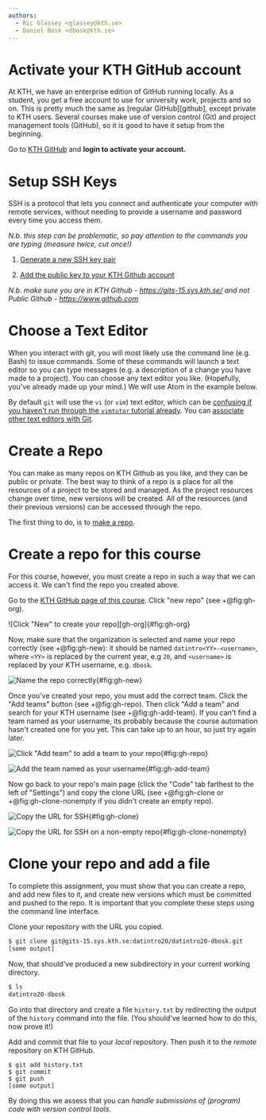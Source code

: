 ```yaml
---
authors:
  - Ric Glassey <glassey@kth.se>
  - Daniel Bosk <dbosk@kth.se>
---
```


# Activate your KTH GitHub account

At KTH, we have an enterprise edition of GitHub running locally. As a
student, you get a free account to use for university work, projects and
so on. This is pretty much the same as [regular GitHub][github], except
private to KTH users. Several courses make use of version control (Git)
and project management tools (GitHub), so it is good to have it setup
from the beginning.

Go to [KTH GitHub][gits] and **login to activate your account.**

[gits]: https://gits-15.sys.kth.se/


# Setup SSH Keys

SSH is a protocol that lets you connect and authenticate your computer
with remote services, without needing to provide a username and password
every time you access them.

*N.b. this step can be problematic, so pay attention to the commands you
are typing (measure twice, cut once!)*

 1) [Generate a new SSH key pair][github-keypair]

 2) [Add the public key to your KTH Github account][github-addkeys]

[github-keypair]: https://help.github.com/articles/generating-a-new-ssh-key-and-adding-it-to-the-ssh-agent/

[github-addkeys]: https://help.github.com/articles/adding-a-new-ssh-key-to-your-github-account/

*N.b. make sure you are in KTH Github - https://gits-15.sys.kth.se/ and
not Public Github - https://www.github.com*


# Choose a Text Editor

When you interact with git, you will most likely use the command line
(e.g. Bash) to issue commands. Some of these commands will launch a text
editor so you can type messages (e.g. a description of a change you have
made to a project). You can choose any text editor you like. (Hopefully, you've 
already made up your mind.) We will use Atom in the example below.

By default `git` will use the `vi` (or `vim`) text editor, which can be 
[confusing if you haven't run through the `vimtutor` tutorial 
already][stackoverflow-exitvim]. You can [associate other text editors with 
Git][github-changeeditor].

[stackoverflow-exitvim]: https://stackoverflow.blog/2017/05/23/stack-overflow-helping-one-million-developers-exit-vim/

[github-changeeditor]: https://help.github.com/articles/associating-text-editors-with-git/


# Create a Repo

You can make as many repos on KTH Github as you like, and they can be
public or private. The best way to think of a repo is a place for all
the resources of a project to be stored and managed. As the project
resources change over time, new versions will be created. All of the
resources (and their previous versions) can be accessed through the
repo.

The first thing to do, is to [make a repo][github-makerepo].

[github-makerepo]: https://help.github.com/articles/create-a-repo/


# Create a repo for this course

For this course, however, you must create a repo in such a way that we can 
access it. We can't find the repo you created above.

Go to the [KTH GitHub page of this course][github-datintro]. Click "new repo" 
(see +@fig:gh-org).

[github-datintro]: https://gits-15.sys.kth.se/datintro20

![Click "New" to create your repo][gh-org]{#fig:gh-org}

[gh-new]: https://github.com/dbosk/introtools/raw/master/collaboration/gh-org.png

Now, make sure that the organization is selected and name your repo correctly 
(see +@fig:gh-new): it should be named `datintro<YY>-<username>`, where `<YY>` 
is replaced by the current year, e.g `20`, and `<username>` is replaced by your 
KTH username, e.g. `dbosk`.

![Name the repo correctly][gh-new]{#fig:gh-new}

[gh-new]: https://github.com/dbosk/introtools/raw/master/collaboration/gh-new.png

Once you've created your repo, you must add the correct team. Click the "Add 
teams" button (see +@fig:gh-repo). Then click "Add a team" and search for your 
KTH username (see +@fig:gh-add-team). If you can't find a team named as your 
username, its probably because the course automation hasn't created one for you 
yet. This can take up to an hour, so just try again later.

![Click "Add team" to add a team to your repo][gh-repo]{#fig:gh-repo}

[gh-repo]: https://github.com/dbosk/introtools/raw/master/collaboration/gh-repo.png

![Add the team named as your username][gh-add-team]{#fig:gh-add-team}

[gh-add-team]: https://github.com/dbosk/introtools/raw/master/collaboration/gh-add-team.png

Now go back to your repo's main page (click the "Code" tab farthest to the left 
of "Settings") and copy the clone URL (see +@fig:gh-clone or 
+@fig:gh-clone-nonempty if you didn't create an empty repo).

![Copy the URL for SSH][gh-clone]{#fig:gh-clone}

[gh-clone]: https://github.com/dbosk/introtools/raw/master/collaboration/gh-clone.png

![Copy the URL for SSH on a non-empty repo][gh-clone-nonempty]{#fig:gh-clone-nonempty}

[gh-clone-nonempty]: https://github.com/dbosk/introtools/raw/master/collaboration/gh-clone-nonempty.png


# Clone your repo and add a file

To complete this assignment, you must show that you can create a repo,
and add new files to it, and create new versions which must be committed
and pushed to the repo. It is important that you complete these steps
using the command line interface.

Clone your repository with the URL you copied.
```bash
$ git clone git@gits-15.sys.kth.se:datintro20/datintro20-dbosk.git
[some output]
```

Now, that should've produced a new subdirectory in your current working 
directory.
```bash
$ ls
datintro20-dbosk
```

Go into that directory and create a file `history.txt` by redirecting the 
output of the `history` command into the file. (You should've learned how to do 
this, now prove it!)

Add and commit that file to your *local* repository. Then push it to the 
*remote* repository on KTH GitHub.
```
$ git add history.txt
$ git commit
$ git push
[some output]
```

By doing this we assess that you can *handle submissions of (program)
code with version control tools*.

